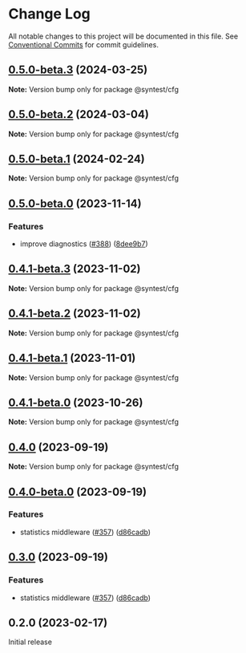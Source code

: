 # Change Log

All notable changes to this project will be documented in this file.
See [Conventional Commits](https://conventionalcommits.org) for commit guidelines.

## [0.5.0-beta.3](https://github.com/syntest-framework/syntest-framework/compare/@syntest/cfg@0.5.0-beta.2...@syntest/cfg@0.5.0-beta.3) (2024-03-25)

**Note:** Version bump only for package @syntest/cfg

## [0.5.0-beta.2](https://github.com/syntest-framework/syntest-framework/compare/@syntest/cfg@0.5.0-beta.1...@syntest/cfg@0.5.0-beta.2) (2024-03-04)

**Note:** Version bump only for package @syntest/cfg

## [0.5.0-beta.1](https://github.com/syntest-framework/syntest-framework/compare/@syntest/cfg@0.5.0-beta.0...@syntest/cfg@0.5.0-beta.1) (2024-02-24)

**Note:** Version bump only for package @syntest/cfg

## [0.5.0-beta.0](https://github.com/syntest-framework/syntest-framework/compare/@syntest/cfg@0.4.1-beta.3...@syntest/cfg@0.5.0-beta.0) (2023-11-14)

### Features

- improve diagnostics ([#388](https://github.com/syntest-framework/syntest-framework/issues/388)) ([8dee9b7](https://github.com/syntest-framework/syntest-framework/commit/8dee9b7c266fc54908c896220084729ac8b2ffe3))

## [0.4.1-beta.3](https://github.com/syntest-framework/syntest-framework/compare/@syntest/cfg@0.4.1-beta.2...@syntest/cfg@0.4.1-beta.3) (2023-11-02)

**Note:** Version bump only for package @syntest/cfg

## [0.4.1-beta.2](https://github.com/syntest-framework/syntest-framework/compare/@syntest/cfg@0.4.1-beta.1...@syntest/cfg@0.4.1-beta.2) (2023-11-02)

**Note:** Version bump only for package @syntest/cfg

## [0.4.1-beta.1](https://github.com/syntest-framework/syntest-framework/compare/@syntest/cfg@0.4.1-beta.0...@syntest/cfg@0.4.1-beta.1) (2023-11-01)

**Note:** Version bump only for package @syntest/cfg

## [0.4.1-beta.0](https://github.com/syntest-framework/syntest-framework/compare/@syntest/cfg@0.4.0...@syntest/cfg@0.4.1-beta.0) (2023-10-26)

**Note:** Version bump only for package @syntest/cfg

## [0.4.0](https://github.com/syntest-framework/syntest-framework/compare/@syntest/cfg@0.4.0-beta.0...@syntest/cfg@0.4.0) (2023-09-19)

**Note:** Version bump only for package @syntest/cfg

## [0.4.0-beta.0](https://github.com/syntest-framework/syntest-framework/compare/@syntest/cfg@0.3.0-beta.20...@syntest/cfg@0.4.0-beta.0) (2023-09-19)

### Features

- statistics middleware ([#357](https://github.com/syntest-framework/syntest-framework/issues/357)) ([d86cadb](https://github.com/syntest-framework/syntest-framework/commit/d86cadb23523ce89688e98cc0805a8fee31e531d))

## [0.3.0](https://github.com/syntest-framework/syntest-framework/compare/@syntest/cfg@0.3.0-beta.20...@syntest/cfg@0.3.0) (2023-09-19)

### Features

- statistics middleware ([#357](https://github.com/syntest-framework/syntest-framework/issues/357)) ([d86cadb](https://github.com/syntest-framework/syntest-framework/commit/d86cadb23523ce89688e98cc0805a8fee31e531d))

## 0.2.0 (2023-02-17)

Initial release
